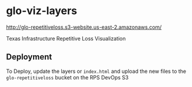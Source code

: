 # glo-viz-layers

http://glo-repetitiveloss.s3-website.us-east-2.amazonaws.com/

Texas Infrastructure Repetitive Loss Visualization

## Deployment

To Deploy, update the layers or `index.html` and upload the new files to the `glo-repetitiveloss` bucket on the RPS DevOps S3

